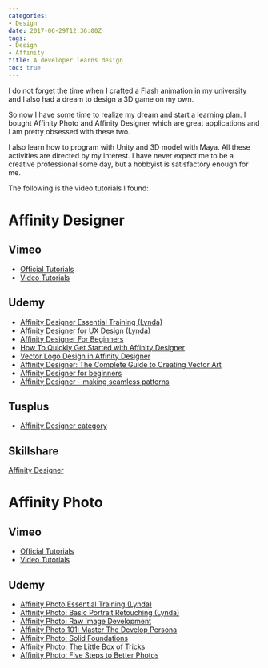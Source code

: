```yaml
---
categories:
- Design
date: 2017-06-29T12:36:00Z
tags:
- Design
- Affinity
title: A developer learns design
toc: true
---
```


I do not forget the time when I crafted a Flash animation in my university and I also had a dream to design a 3D game on my own.

So now I have some time to realize my dream and start a learning plan. I bought Affinity Photo and Affinity Designer which are great applications and I am pretty obsessed with these two.

I also learn how to program with Unity and 3D model with Maya. All these activities are directed by my interest. I have never expect me to be a creative professional some day, but a hobbyist is satisfactory enough for me.

The following is the video tutorials I found:

# Affinity Designer

## Vimeo
- [Official Tutorials](https://vimeo.com/channels/affinitydesigner)
- [Video Tutorials](http://www.miguelboto.com/affinity/designer/video-tutorials/)


## Udemy
- [Affinity Designer Essential Training (Lynda)](https://www.lynda.com/Page-Layout-tutorials/Affinity-Designer-Essential-Training/429633-2.html)
- [Affinity Designer for UX Design (Lynda)](https://www.lynda.com/Affinity-Designer-tutorials/UX-Design-Tools-Affinity-Designer/496890-2.html)
- [Affinity Designer For Beginners](https://www.udemy.com/affinity-designer-for-beginners/)
- [How To Quickly Get Started with Affinity Designer](https://www.udemy.com/how-to-affinity-designer-tutorial-windows-affinity-photo)
- [Vector Logo Design in Affinity Designer](https://www.udemy.com/logoaffinitydesigner)
- [Affinity Designer: The Complete Guide to Creating Vector Art](https://www.udemy.com/the-beginners-guide-to-affinity-designer/)
- [Affinity Designer for beginners](https://www.udemy.com/affinity-designer-for-beginners-dc/)
- [Affinity Designer - making seamless patterns](https://www.udemy.com/affinity-designer-making-seamless-patterns/)

## Tusplus
- [Affinity Designer category](https://design.tutsplus.com/categories/affinity-designer)

## Skillshare
[Affinity Designer](https://www.skillshare.com/browse/affinity-designer)

# Affinity Photo

## Vimeo
- [Official Tutorials](https://vimeo.com/channels/875980)
- [Video Tutorials](http://www.miguelboto.com/affinity/photo/video-tutorials/)

## Udemy
- [Affinity Photo Essential Training (Lynda)](https://www.lynda.com/Affinity-Photo-tutorials/Affinity-Photo-Essential-Training/453344-2.html)
- [Affinity Photo: Basic Portrait Retouching (Lynda)](https://www.lynda.com/Affinity-Photo-tutorials/Affinity-Photo-Basic-Portrait-Retouching/505167-2.html)
- [Affinity Photo: Raw Image Development](https://www.udemy.com/affinity-photo-raw-image-development)
- [Affinity Photo 101: Master The Develop Persona](https://www.udemy.com/affinity-photo-101)
- [Affinity Photo: Solid Foundations](https://www.udemy.com/affinityphoto-solid-foundations)
- [Affinity Photo: The Little Box of Tricks](https://www.udemy.com/affinity-photo-the-little-box-of-tricks)
- [Affinity Photo: Five Steps to Better Photos](https://www.udemy.com/affinity-photo-five-steps-to-better-photos/)



